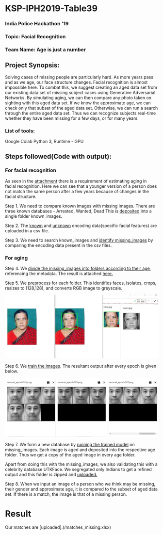 # KSP-IPH2019-Table39
### India Police Hackathon '19 

### Topic: Facial Recognition
### Team Name: Age is just a number

## Project Synopsis:
Solving cases of missing people are particularly hard. As more years pass and as we age, our face structure changes. Facial recognition is almost impossible here. To combat this, we suggest creating an aged data set from our existing data set of missing subject cases using Generative Adversarial Networks. By simulating aging, we can then compare any photo taken on sighting with this aged data set. If we know the approximate age, we can check only that subset of the aged data set. Otherwise, we can run a search through the entire aged data set. Thus we can recognize subjects real-time whether they have been missing for a few days, or for many years.

### List of tools:
Google Colab
Python 3, Runtime - GPU

## Steps followed(Code with output):
### For facial recognition
As seen in the [attachment](/Proof.ipynb) there is a requirement of estimating aging in facial recognition. Here we can see that a younger version of a person does not match the same person after a few years because of changes in the facial structure.

Step 1.
We need to compare known images with missing images.
There are three known databases - Arrested, Wanted, Dead
This is [deposited](/merging.ipynb) into a single folder known_images.

Step 2.
The [known](/known.csv) and [unknown](/unknown.csv) encoding data(specific facial features) are uploaded in a csv file.

Step 3. 
We need to search known_images and [identify missing_images](/Facialrec.ipnyb) by comparing the encoding data present in the csv files.

### For aging
Step 4.
We [divide the missing_images into folders according to their age](folders_for_police.ipynb), referencing the metadata. The result is attached [here.](/police_db1.zip)

Step 5.
We [preprocess](/preproc.ipynb) for each folder. This identifies faces, isolates, crops, resizes to (128,128), and converts RGB image to greyscale.
<p align="center">
  <img src="preproc_op.jpeg">
</p>

Step 6.
We [train the images](/Training_Final.ipynb). The resultant output after every epoch is given below.
<p align="center">
  <img src="trials_training_op.jpeg">
</p>

Step 7. 
We form a new database by [running the trained model](/Testing.ipynb) on missing_images. Each image is aged and deposited into the respective age folder. Thus we get a copy of the aged image in every age folder.

Apart from doing this with the missing_images, we also validating this with a celebrity database UTKFace. We segregated only Indians to get a refined output and this folder is zipped and [uploaded.](/aged_celeb_ds.zip)

Step 8.
When we input an image of a person who we think may be missing, their gender and approximate age, it is compared to the subset of aged data set. If there is a match, the image is that of a missing person. 

# Result
Our matches are [uploaded].(/matches_missing.xlsx)



